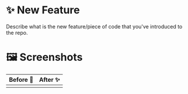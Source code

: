 # ✨ New Feature

Describe what is the new feature/piece of code that you've introduced to the repo.


# 🖼 Screenshots

| Before 🐛 | After ✨ |
| --------- | -------- |
|           |          |
